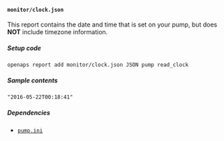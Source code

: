#### `monitor/clock.json`
This report contains the date and time that is set on your pump, but does **NOT** include timezone information.
##### Setup code
`openaps report add monitor/clock.json JSON pump read_clock`
##### Sample contents
`"2016-05-22T00:18:41"`
##### Dependencies
* [`pump.ini`](openaps-device-pump.md)
